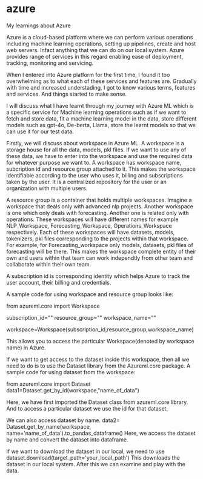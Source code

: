 # azure
My learnings about Azure

Azure is a cloud-based platform where we can perform various operations including machine learning operations, setting up pipelines, create and host web servers. Infact anything that we can do on our local system. Azure provides range of services in this regard enabling ease of deployment, tracking, monitoring and servicing. 

When I entered into Azure platform for the first time, I found it too overwhelming as to what each of these services and features are. Gradually with time and increased understading, I got to know various terms, features and services. And things started to make sense. 

I will discuss what I have learnt through my journey with Azure ML which is a specific service for Machine learning operations such as if we want to fetch and store data, fit a machine learning model in the data, store different models such as gpt-4o, De-berta, Llama, store the learnt models so that we can use it for our test data. 

Firstly, we will discuss about workspace in Azure ML. A workspace is a storage house for all the data, models, pkl files. If we want to use any of these data, we have to enter into the workspace and use the required data for whatever purpose we want to. A workspace has workspace name, subcription id and resource group attached to it. This makes the workspace identifiable according to the user who uses it, billing and subscriptions taken by the user. It is a centralized repository for the user or an organization with multiple users. 

A resource group is a container that holds multiple workspaces. Imagine a workspace that deals only with advanced nlp projects. Another workspace is one which only deals with forecasting. Another one is related only with operations. These workspaces will have different names for example NLP_Workspace, Forecasting_Workspace, Operations_Workspace respectively. Each of these workspaces will have datasets, models, tokenizers, pkl files corresponding to the projects within that workspace. For example, for Forecasting_workspace only models, datasets, pkl files of forecasting will be there. This makes the workspace complete entity of their own and users within that team can work independtly from other team and collaborate within their own team. 

A subscription id is corresponding identity which helps Azure to track the user account, their billing and credentials. 

A sample code for using workspace and resource group looks like:

from azureml.core import Workspace 

subscription_id=""
resource_group=""
workspace_name=""

workspace=Workspace(subscription_id,resource_group,workspace_name)

This allows you to access the particular Workspace(denoted by workspace name) in Azure. 

If we want to get access to the dataset inside this workspace, then all we need to do is to use the Dataset library from the Azureml.core package.
A sample code for using dataset from the workspace:

from azureml.core import Dataset
data1=Dataset.get_by_id(workspace,"name_of_data")

Here, we have first imported the Dataset class from azureml.core library. And to access a particular dataset we use the id for that dataset. 

We can also access dataset by name.
data2= Dataset.get_by_name(workspace, name='name_of_data').to_pandas_dataframe()
Here, we access the dataset by name and convert the dataset into dataframe.  

If we want to download the dataset in our local, we need to use
dataset.download(target_path='your_local_path')
This downloads the dataset in our local system. After this we can examine and play with the data. 









